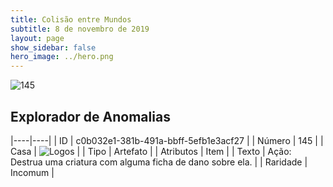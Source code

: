 ```yaml
---
title: Colisão entre Mundos
subtitle: 8 de novembro de 2019
layout: page
show_sidebar: false
hero_image: ../hero.png
---
```


![145](https://cdn.keyforgegame.com/media/card_front/pt/452_145_F66C7VF2HR8Q_pt.png)

## Explorador de Anomalias

|----|----|
| ID | c0b032e1-381b-491a-bbff-5efb1e3acf27 |
| Número | 145 |
| Casa | ![Logos](https://archonarcana.com/images/thumb/c/ce/Logos.png/22px-Logos.png "Logos") |
| Tipo | Artefato |
| Atributos | Item |
| Texto | Ação: Destrua uma criatura com alguma ficha de dano sobre ela. |
| Raridade | Incomum |
